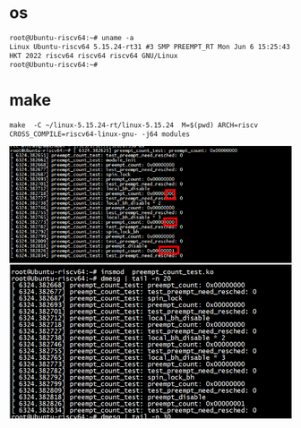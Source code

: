
# os

```
root@Ubuntu-riscv64:~# uname -a
Linux Ubuntu-riscv64 5.15.24-rt31 #3 SMP PREEMPT_RT Mon Jun 6 15:25:43 HKT 2022 riscv64 riscv64 riscv64 GNU/Linux
root@Ubuntu-riscv64:~# 
```

# make

```
make  -C ~/linux-5.15.24-rt/linux-5.15.24  M=$(pwd) ARCH=riscv CROSS_COMPILE=riscv64-linux-gnu- -j64 modules
```


![image](https://github.com/magnate3/linux-riscv-dev/blob/main/exercises/preempt_count_display/riscv/rt0.png)
![image](https://github.com/magnate3/linux-riscv-dev/blob/main/exercises/preempt_count_display/riscv/rt.png)